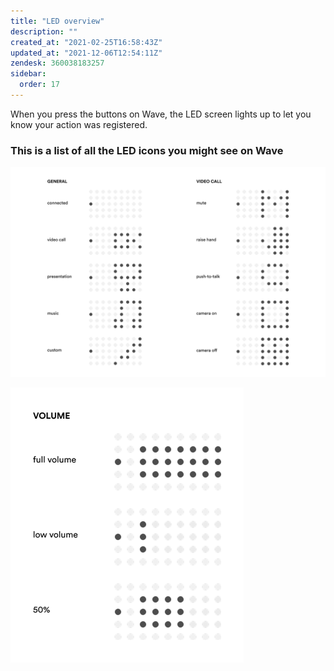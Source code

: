```yaml
---
title: "LED overview"
description: ""
created_at: "2021-02-25T16:58:43Z"
updated_at: "2021-12-06T12:54:11Z"
zendesk: 360038183257
sidebar:
  order: 17
---
```


When you press the buttons on Wave, the LED screen lights up to let you know your action was registered.

### This is a list of all the LED icons you might see on Wave

![](/src/assets/images/wave-for-work-led.png)

![](/src/assets/images/wave-for-work-led-volume.png)

